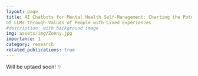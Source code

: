 ```yaml
---
layout: page
title: AI Chatbots for Mental Health Self-Management: Charting the Potential Harms
of LLMs through Values of People with Lived Experiences
#description: with background image
img: assets/img/Zenny.jpg
importance: 1
category: research
related_publications: true
---
```


Will be uptaed soon! ✨